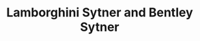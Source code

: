 ---
title: "Lamborghini Sytner and Bentley Sytner"
url: /birmingham/lamborghini-sytner-and-bentley-sytner/
shop: car
---